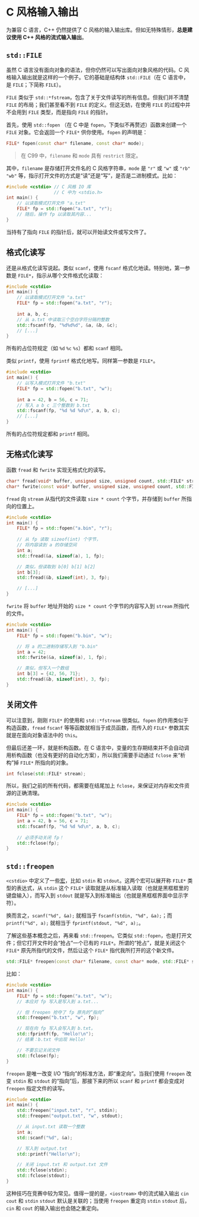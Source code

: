 # C 风格输入输出 <Badge type="tip" text="选读" />

为兼容 C 语言，C++ 仍然提供了 C 风格的输入输出库。但如无特殊情形，**总是建议使用 C++ 风格的流式输入输出**。

## `std::FILE`

虽然 C 语言没有面向对象的语法，但你仍然可以写出面向对象风格的代码。C 风格输入输出就是这样的一个例子。它的基础是结构体 `std::FILE`（在 C 语言中，是 `FILE`；下简称 `FILE`）。

`FILE` 类似于 `std::*fstream`，包含了关于文件读写的所有信息。但我们并不清楚 `FILE` 的布局；我们甚至看不到 `FILE` 的定义。但这无妨，在使用 `FILE` 的过程中并不会用到 `FILE` 类型，而是指向 `FILE` 的指针。

首先，使用 `std::fopen` （在 C 中是 `fopen`，下类似不再赘述）函数来创建一个 `FILE` 对象。它会返回一个 `FILE*` 供你使用。`fopen` 的声明是：
```cpp
FILE* fopen(const char* filename, const char* mode);
```

> 在 C99 中，`filename` 和 `mode` 具有 `restrict` 限定。

其中，`filename` 是存储打开文件名的 C 风格字符串，`mode` 是 `"r"` 或 `"w"` 或 `"rb"` `"wb"` 等，指示打开文件的方式是“读”还是“写”，是否是二进制模式。比如：

```cpp
#include <cstdio> // C 风格 IO 库
                  // C 中为 <stdio.h>
int main() {
    // 以读取模式打开文件 "a.txt"
    FILE* fp = std::fopen("a.txt", "r");
    // 随后，操作 fp 以读取其内容...
}
```

当持有了指向 `FILE` 的指针后，就可以开始读文件或写文件了。

## 格式化读写

还是从格式化读写说起。类似 `scanf`，使用 `fscanf` 格式化地读。特别地，第一参数是 `FILE*`，指示从哪个文件格式化读取：

```cpp
#include <cstdio>
int main() {
    // 以读取模式打开文件 "a.txt"
    FILE* fp = std::fopen("a.txt", "r");
    
    int a, b, c;
    // 从 a.txt 中读取三个空白字符分隔的整数
    std::fscanf(fp, "%d%d%d", &a, &b, &c);
    // [...]
}
```

所有的占位符规定（如 `%d` `%c` `%s`）都和 `scanf` 相同。

类似 `printf`，使用 `fprintf` 格式化地写。同样第一参数是 `FILE*`。

```cpp
#include <cstdio>
int main() {
    // 以写入模式打开文件 "b.txt"
    FILE* fp = std::fopen("b.txt", "w");
    
    int a = 42, b = 56, c = 71;
    // 写入 a b c 三个整数到 b.txt
    std::fscanf(fp, "%d %d %d\n", a, b, c);
    // [...]
}
```

所有的占位符规定都和 `printf` 相同。

## 无格式化读写

函数 `fread` 和 `fwrite` 实现无格式化的读写。

```cpp
char* fread(void* buffer, unsigned size, unsigned count, std::FILE* stream);
char* fwrite(const void* buffer, unsigned size, unsigned count, std::FILE* stream);
```

`fread` 向 `stream` 从指代的文件读取 `size * count` 个字节，并存储到 `buffer` 所指向的位置上。

```cpp
#include <cstdio>
int main() {
    FILE* fp = std::fopen("a.bin", "r");
    
    // 从 fp 读取 sizeof(int) 个字节，
    // 将内容读到 a 的存储空间
    int a;
    std::fread(&a, sizeof(a), 1, fp);

    // 类似，但读取到 b[0] b[1] b[2]
    int b[3];
    std::fread(&b, sizeof(int), 3, fp);

    // [...]
}
```

`fwrite` 将 `buffer` 地址开始的 `size * count` 个字节的内容写入到 `stream` 所指代的文件。

```cpp
#include <cstdio>
int main() {
    FILE* fp = std::fopen("b.bin", "w");

    // 将 a 的二进制存储写入到 "b.bin"
    int a = 42;
    std::fwrite(&a, sizeof(a), 1, fp);

    // 类似，但写入一个数组
    int b[3] = {42, 56, 71};
    std::fread(&b, sizeof(int), 3, fp);
}
```

## 关闭文件

可以注意到，刚刚 `FILE*` 的使用和 `std::*fstream` 很类似。`fopen` 的作用类似于构造函数，`fread` `fscanf` 等等函数就相当于成员函数，而传入的 `FILE*` 参数其实就是在面向对象语法中的 `this`。

但最后还差一环，就是析构函数。在 C 语言中，变量的生存期结束并不会自动调用析构函数（也没有更好的自动化方案），所以我们需要手动通过 `fclose` 来“析构”掉 `FILE*` 所指向的对象。

```cpp
int fclose(std::FILE* stream);
```

所以，我们之前的所有代码，都需要在结尾加上 `fclose`，来保证对内存和文件资源的正确清理。

```cpp
#include <cstdio>
int main() {
    FILE* fp = std::fopen("b.txt", "w");
    int a = 42, b = 56, c = 71;
    std::fscanf(fp, "%d %d %d\n", a, b, c);
    
    // 必须手动关闭 fp！
    std::fclose(fp);
}
```

## `std::freopen`

`<cstdio>` 中定义了一些[宏](/appendix/preprocessor)，比如 `stdin` 和 `stdout`。这两个宏可以展开称 `FILE*` 类型的表达式，从 `stdin` 这个 `FILE*` 读取就是从标准输入读取（也就是黑框框里的键盘输入），而写入到 `stdout` 就是写入到标准输出（也就是黑框框界面中显示字符）。

换而言之，`scanf("%d", &a);` 就相当于 `fscanf(stdin, "%d", &a);`；而 `printf("%d", a);` 就相当于 `fprintf(stdout, "%d", a);`。

了解这些基本概念之后，再来看 `std::freopen`。它类似 `std::fopen`，也是打开文件；但它打开文件时会“抢占”一个已有的 `FILE*`。所谓的“抢占”，就是关闭这个 `FILE*` 原先所指代的文件，然后让这个 `FILE*` 指代我所打开的这个新文件。

```cpp
std::FILE* freopen(const char* filename, const char* mode, std::FILE* stream);
```

比如：
```cpp
#include <cstdio>
int main() {
    FILE* fp = std::fopen("a.txt", "w");
    // 本应对 fp 写入是写入到 a.txt...

    // 但 freopen 抢夺了 fp 原先的“指向”
    std::freopen("b.txt", "w", fp);

    // 现在向 fp 写入会写入到 b.txt。
    std::fprintf(fp, "Hello!\n");
    // 结果：b.txt 中出现 Hello!

    // 不要忘记关闭文件
    std::fclose(fp);
}
```

`freopen` 是唯一改变 I/O “指向”的标准方法，即“重定向”。当我们使用 `freopen` 改变 `stdin` 和 `stdout` 的“指向”后，那接下来的所以 `scanf` 和 `printf` 都会变成对 `freopen` 指定文件的读写。

```cpp
#include <cstdio>
int main() {
    std::freopen("input.txt", "r", stdin);
    std::freopen("output.txt", "w", stdout);

    // 从 input.txt 读取一个整数
    int a;
    std::scanf("%d", &a);

    // 写入到 output.txt
    std::printf("Hello!\n");

    // 关闭 input.txt 和 output.txt 文件
    std::fclose(stdin);
    std::fclose(stdout);
}
```

这种技巧在竞赛中较为常见。值得一提的是，`<iostream>` 中的流式输入输出 `cin` `cout` 和 `stdin` `stdout` 默认是关联的；当使用 `freopen` 重定向 `stdin` `stdout` 后，`cin` 和 `cout` 的输入输出也会随之重定向。
